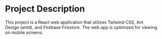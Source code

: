 # Project Description
This project is a React web application that utilizes Tailwind CSS, Ant Design (antd), and Firebase Firestore. The web app is optimized for viewing on mobile screens.

